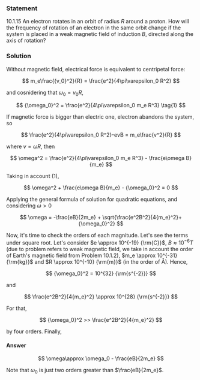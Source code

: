 ###  Statement

$10.1.15$ An electron rotates in an orbit of radius $R$ around a proton. How will the frequency of rotation of an electron in the same orbit change if the system is placed in a weak magnetic field of induction $B$, directed along the axis of rotation?

### Solution

Without magnetic field, electrical force is equivalent to centripetal force:

$$
m_e\frac{{v_0}^2}{R} = \frac{e^2}{4\pi\varepsilon_0 R^2}
$$

and cosnidering that $\omega_0 = v_0 R$,

$$
{\omega_0}^2 = \frac{e^2}{4\pi\varepsilon_0 m_e R^3} \tag{1}
$$

If magnetic force is bigger than electric one, electron abandons the system, so

$$
\frac{e^2}{4\pi\varepsilon_0 R^2}-evB = m_e\frac{v^2}{R}
$$

where $v = \omega R$, then

$$
\omega^2 = \frac{e^2}{4\pi\varepsilon_0 m_e R^3} - \frac{e\omega B}{m_e}
$$

Taking in account (1),

$$
\omega^2 + \frac{e\omega B}{m_e} - {\omega_0}^2 = 0
$$

Applying the general formula of solution for quadratic equations, and considering $\omega > 0$

$$
\omega = -\frac{eB}{2m_e} + \sqrt{\frac{e^2B^2}{4{m_e}^2}+{\omega_0}^2}
$$

Now, it's time to check the orders of each magnitude. Let's see the terms under square root. Let's consider $e \approx 10^{-19} {\rm{C}}$, $B \approx 10^{-6} T$ (due to problem refers to weak magnetic field, we take in account the order of Earth's magnetic field from Problem 10.1.2), $m_e \approx 10^{-31} {\rm{kg}}$ and $R \approx 10^{-10} {\rm{m}}$ (in the order of Å). Hence,

$$
{\omega_0}^2 = 10^{32} {\rm{s^{-2}}}
$$

and

$$
\frac{e^2B^2}{4{m_e}^2} \approx 10^{28} {\rm{s^{-2}}}
$$

For that,

$$
{\omega_0}^2 >> \frac{e^2B^2}{4{m_e}^2}
$$

by four orders. Finally,

#### Answer

$$
\omega\approx \omega_0 - \frac{eB}{2m_e}
$$

Note that $\omega_0$ is just two orders greater than $\frac{eB}{2m_e}$.